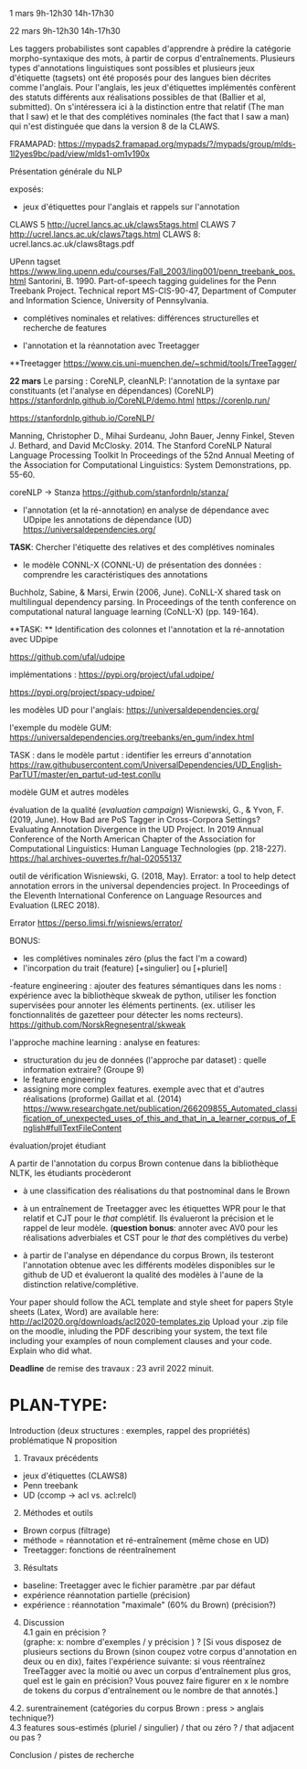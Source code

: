 

1 mars 9h-12h30 14h-17h30  <br>


22 mars  9h-12h30 14h-17h30

Les taggers probabilistes sont capables d'apprendre à prédire la catégorie morpho-syntaxique des mots, à partir de corpus d'entraînements. Plusieurs types d'annotations linguistiques sont possibles et plusieurs jeux d'étiquette (tagsets) ont été proposés pour des langues bien décrites comme l'anglais. Pour l'anglais, les jeux d'étiquettes implémentés confèrent des statuts différents aux réalisations possibles de that (Ballier et al, submitted). On s'intéressera ici à la distinction entre that relatif (The man that I saw) et le that des complétives nominales (the fact that I saw a man)  qui n'est distinguée que dans la version 8 de la CLAWS.


FRAMAPAD:
https://mypads2.framapad.org/mypads/?/mypads/group/mlds-1l2yes9bc/pad/view/mlds1-om1v190x


Présentation générale du NLP

exposés:
- jeux d'étiquettes pour l'anglais et rappels sur l'annotation

CLAWS 5
http://ucrel.lancs.ac.uk/claws5tags.html
CLAWS 7
http://ucrel.lancs.ac.uk/claws7tags.html
CLAWS 8:
ucrel.lancs.ac.uk/claws8tags.pdf

UPenn tagset
https://www.ling.upenn.edu/courses/Fall_2003/ling001/penn_treebank_pos.html
Santorini, B. 1990. Part-of-speech tagging guidelines for the Penn Treebank Project. Technical report MS-CIS-90-47, Department of Computer and Information Science, University of Pennsylvania.

- complétives nominales et relatives: différences structurelles et recherche de features


- l'annotation et la réannotation avec Treetagger

**Treetagger
https://www.cis.uni-muenchen.de/~schmid/tools/TreeTagger/


**22 mars**
Le parsing : CoreNLP, cleanNLP: l'annotation de la syntaxe par constituants (et l'analyse en dépendances)
(CoreNLP)
https://stanfordnlp.github.io/CoreNLP/demo.html
https://corenlp.run/

https://stanfordnlp.github.io/CoreNLP/

Manning, Christopher D., Mihai Surdeanu, John Bauer, Jenny Finkel, Steven J. Bethard, and David McClosky. 2014. The Stanford CoreNLP Natural Language Processing Toolkit In Proceedings of the 52nd Annual Meeting of the Association for Computational Linguistics: System Demonstrations, pp. 55-60.

coreNLP -> Stanza  https://github.com/stanfordnlp/stanza/

- l'annotation (et la ré-annotation) en analyse de dépendance avec UDpipe
les annotations de dépendance (UD)
https://universaldependencies.org/

**TASK**:  Chercher l'étiquette des relatives et des complétives nominales
- le modèle CONNL-X (CONNL-U) de présentation des données : comprendre les caractéristiques des annotations

Buchholz, Sabine, & Marsi, Erwin (2006, June). CoNLL-X shared task on multilingual dependency parsing. In Proceedings of the tenth conference on computational natural language learning (CoNLL-X) (pp. 149-164).

**TASK: ** Identification des colonnes et  l'annotation et la ré-annotation avec UDpipe

https://github.com/ufal/udpipe

implémentations : https://pypi.org/project/ufal.udpipe/

https://pypi.org/project/spacy-udpipe/

les modèles UD pour l'anglais: https://universaldependencies.org/

l'exemple du modèle GUM:
https://universaldependencies.org/treebanks/en_gum/index.html

TASK : dans le modèle partut : identifier les erreurs d'annotation
https://raw.githubusercontent.com/UniversalDependencies/UD_English-ParTUT/master/en_partut-ud-test.conllu

modèle GUM et autres modèles

évaluation de la qualité (_evaluation campaign_)
Wisniewski, G., & Yvon, F. (2019, June). How Bad are PoS Tagger in Cross-Corpora Settings? Evaluating Annotation Divergence in the UD Project. In 2019 Annual Conference of the North American Chapter of the Association for Computational Linguistics: Human Language Technologies (pp. 218-227).
https://hal.archives-ouvertes.fr/hal-02055137

outil de vérification
Wisniewski, G. (2018, May). Errator: a tool to help detect annotation errors in the universal dependencies project. In Proceedings of the Eleventh International Conference on Language Resources and Evaluation (LREC 2018).

Errator https://perso.limsi.fr/wisniews/errator/

BONUS:
- les complétives nominales zéro (plus the fact I'm a coward)
- l'incorpation du trait (feature) [+singulier] ou [+pluriel]

-feature engineering : ajouter des features sémantiques dans les noms : expérience avec la bibliothèque skweak de python, utiliser les fonction supervisées pour annoter les éléments pertinents. (ex. utiliser les fonctionnalités de gazetteer pour détecter les noms recteurs). 
https://github.com/NorskRegnesentral/skweak

l'approche machine learning : analyse en features:
- structuration du jeu de données (l'approche par dataset) : quelle information extraire? (Groupe 9)
- le feature engineering
- assigning more complex features. exemple avec that et d'autres réalisations (proforme) Gaillat et al. (2014)
https://www.researchgate.net/publication/266209855_Automated_classification_of_unexpected_uses_of_this_and_that_in_a_learner_corpus_of_English#fullTextFileContent

évaluation/projet étudiant

A partir de l'annotation du corpus Brown contenue dans la bibliothèque NLTK,  les étudiants procèderont

- à une classification des réalisations du that postnominal dans le Brown

- à un entraînement de Treetagger avec les étiquettes WPR pour le that relatif et CJT pour le _that_ complétif. Ils évalueront la précision et le rappel de leur modèle. (**question bonus**: annoter avec AV0 pour les réalisations adverbiales et CST pour le _that_ des complétives du verbe)

- à partir de l'analyse en dépendance du corpus Brown, ils testeront l'annotation obtenue avec les différents modèles disponibles sur le github de UD et évalueront la qualité des modèles à l'aune de la distinction relative/complétive.

Your paper should follow the ACL template and style sheet for papers Style sheets (Latex, Word) are available here: http://acl2020.org/downloads/acl2020-templates.zip Upload your .zip file on the moodle, inluding the PDF describing your system, the text file including your examples of noun complement clauses and your code.
Explain who did what.  

**Deadline** de remise des travaux : 23 avril 2022 minuit.


# PLAN-TYPE:
Introduction (deux structures : exemples, rappel des propriétés)
problématique N proposition

1. Travaux précédents
- jeux d'étiquettes (CLAWS8)
- Penn treebank
- UD (ccomp -> acl vs. acl:relcl)

2. Méthodes et outils
- Brown corpus (filtrage)
- méthode = réannotation et ré-entraînement
(même chose en UD)
- Treetagger: fonctions de réentraînement

3. Résultats
- baseline: Treetagger avec le fichier paramètre .par par défaut
- expérience réannotation partielle (précision)
- expérience : réannotation "maximale" (60% du Brown) (précision?)

4. Discussion <br>
4.1 gain en précision ? <br>
(graphe:  x: nombre d'exemples / y précision ) ?
[Si vous disposez de plusieurs sections du Brown (sinon coupez votre corpus d'annotation en deux ou en dix), faites l'expérience suivante: si vous réentraînez TreeTagger avec la moitié ou avec un corpus d'entraînement plus gros, quel est le gain en précision?
Vous pouvez faire figurer en x le nombre de tokens du corpus d'entraînement ou le nombre de that annotés.]



4.2.  surentrainement  (catégories du corpus Brown : press > anglais technique?) <br>
4.3 features sous-estimés (pluriel / singulier) / that ou zéro ? / that adjacent ou pas ? <br>

Conclusion / pistes de recherche

